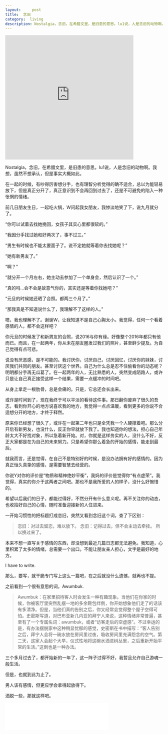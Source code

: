 ```yaml
---
layout:     post
title:  念旧
category:  living
description: Nostalgia，念旧，在希腊文里，是旧患的意思。lu1说，人是念旧的动物啊。我想，虽然不想承认，但是实大概如此。
---
```


<iframe height=398 width=410 src='http://player.youku.com/embed/XMTU5MzA1MjI0MA==' frameborder=0 'allowfullscreen'></iframe>

Nostalgia，念旧，在希腊文里，是旧患的意思。lu1说，人是念旧的动物啊。我想，虽然不想承认，但是事实大概如此。

在一起的时候，有吵得厉害想分手，也有理智分析觉得的确不适合，总以为能轻易放下，但是真正分开了，真正意识到不会再回到过去了，还是不可避免的陷入一种怅惘的情绪。

前几日朋友生日，一起吃火锅，W问起我女朋友，我惨淡地笑了下，说九月就分了。

“你可以试着去找她挽回，女孩子其实心里都很软的。”

“我因分手找过她和好两次了，事不过三。”

“男生有时候也不能太要面子了。说不定她就等着你去找她呢？”

“她有新男友了。”

“啊？”

“就分开一个月左右，她主动去参加了一个单身会，然后认识了一个。”

“真的吗...会不会是故意气你的，其实还是等着你找她吧？”

“元旦的时候她还晒了合照。都两三个月了。”

“那我真是不知道说什么了，我理解不了这样的人。”

嗯，我也理解不了。谢谢W，让我知道不是自己心胸太小。我觉得，任何一个看着感情的人，都不会这样吧？

你元旦的时候发了和新男友的合照，说2016与你有缘。好像整个2016年都只有他而已。而且，在一起两年，你从未在朋友圈发过我们的照片，甚至鲜少提及。为自己觉得有点可悲。

说没有厌恶感，是不可能的。我讨厌你，讨厌自己，讨厌回忆，讨厌你的妹妹，讨厌我们共同的朋友。甚至讨厌这个世界。自己为什么总是忍不住偷看你的动态呢？明明都分手再无瓜葛了。在一起两年的人，无比熟悉的人，突然变成陌路人，或许只是让自己真正接受这样一个结果，需要一点缓冲的时间吧。

从身上拿走一根肋骨，总是会痛的。只是，它总还会长出来。

或许是时间到了，现在我终于可以平淡的看待这件事。那日翻你废弃了很久的吾志，看到你开心的地方说喜欢我的地方，我觉得一点点温暖，看到更多的你说不合适想分开的地方，才终于释然。

原来你已经想了很久了，或许在一起第二年也只是全凭我一个人硬撑着吧。那么分开后有新男友，也没什么，反正你早就放下我了。我也知道你的想法，担心自己年龄太大不好找对象，所以急着新开始。对，你就是这样务实的人，没什么不好，反正大家都是在为自己的未来努力。只是希望你那么着急的开始的感情，能走到最后。

就我而言，还是觉得，在自己不是特别好的时候，是没办法拥有好的感情的。因为真正恒久真挚的感情，是需要智慧去经营的。

你说Y对你的评价是“物质和精神绝妙平衡”，我妈的评价是觉得你“有点虚荣”。我觉得，真实的你介于这两者之间吧。那也不是我所爱的人的样子，没什么好惋惜的。

希望以后我们的日子，都能过得好，不然分开有什么意义呢。再不关注你的动态，也收拾好自己的心情，随时准备迎接新的人住进来。

一开始习惯性的把标题打成恋旧，突然又看到念旧这个词，查了下区别：
> 恋旧：对过去留恋，难以放下。
> 念旧：记得过去，但不会主动去牵挂。
所以换过来了。

本来不想一直写关于感情的东西，却没想到最近几篇日志都无法避免。我知道，心里积累了太多的情绪，总需要一个出口。不能让朋友亲人担心，文字是最好的地方。

I have to write.

那么，要写，就干脆专门写上这么一篇吧，在之后就没什么遗憾，就再也不提。

之前看到一个很有意思的词，Awumbuk.

> Awumbuk：在家里招待客人时会发生一种有趣现象。当他们在你家的时候，你被客厅里突然乱摆一地的多余鞋包绊倒，你开始想象他们走了的话该有多清净。但是，当他们真的告别之后，你又经常会觉得整个屋子空得可怕。史密斯写道，对巴布亚新几内亚的拜宁人来说，这种情绪非常普遍，甚至有了一个专属名词：awumbuk，或者“访客走后的空虚感”。不过幸运的是，有办法摆脱家中这种稍显忧郁的感觉，史密斯在书中描写：“客人告别之后，拜宁人会将一碗水放在房间里过夜，吸收房间里充满怨念的空气。第二天，这家人会起个大早，仪式性地将这碗水洒进树丛里，之后重新开始平常的生活。”这倒也是一种办法。

三个多月过去了，都开始新的一年了，这一阵子过得不好，我暂且允许自己游魂一般生活。

但是，也就到此为止了。

男人该有感情，但更应学会拿得起放得下。

洒脱一些，那就这样吧。

<iframe frameborder="no" border="0" marginwidth="0" marginheight="0" width=330 height=86 src="//music.163.com/outchain/player?type=2&id=431610105&auto=1&height=66"></iframe>






